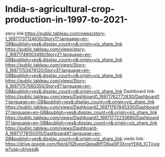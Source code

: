 # India-s-agricultural-crop-production-in-1997-to-2021-
  story link:https://public.tableau.com/views/story-1_16971737124630/Story1?:language=en-GB&publish=yes&:display_count=n&:origin=viz_share_link
                     https://public.tableau.com/views/story-2_16971749003490/Story2?:language=en-GB&publish=yes&:display_count=n&:origin=viz_share_link
                     https://public.tableau.com/views/Story-3_16971753476120/Story3?:language=en-GB&publish=yes&:display_count=n&:origin=viz_share_link
                     https://public.tableau.com/views/Story-4_16971757060350/Story4?:language=en-GB&publish=yes&:display_count=n&:origin=viz_share_link
   Dashboard link:      https://public.tableau.com/views/Dashboard1_16971762772830/Dashboard1?:language=en-GB&publish=yes&:display_count=n&:origin=viz_share_link
                        https://public.tableau.com/views/Dashboard2_16971767845330/Dashboard2?:language=en-GB&publish=yes&:display_count=n&:origin=viz_share_link
                        https://public.tableau.com/views/Dashboard3_16971772233690/Dashboard3?:language=en-GB&publish=yes&:display_count=n&:origin=viz_share_link
                        https://public.tableau.com/views/Dashboard-4_16971778150310/Dashboard4?:language=en-GB&publish=yes&:display_count=n&:origin=viz_share_link
viedo link:    https://drive.google.com/file/d/1Q5vpmQepaBfFD6sa5P3XrrgYEK8_1CTj/view?usp=drivesdk               
